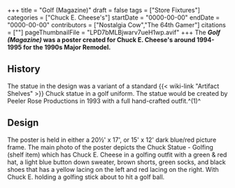 +++
title = "Golf (Magazine)"
draft = false
tags = ["Store Fixtures"]
categories = ["Chuck E. Cheese's"]
startDate = "0000-00-00"
endDate = "0000-00-00"
contributors = ["Nostalgia Cow","The 64th Gamer"]
citations = [""]
pageThumbnailFile = "LPD7bMLBjwarv7ueH1wp.avif"
+++
The ***Golf (Magazine)* was a poster created for Chuck E. Cheese's around 1994-1995 for the 1990s Major Remodel.**

## History

The statue in the design was a variant of a standard {{< wiki-link "Artifact Shelves" >}} Chuck statue in a golf uniform. The statue would be created by Peeler Rose Productions in 1993 with a full hand-crafted outfit.^(1)^

## Design

The poster is held in either a 20½' x 17', or 15' x 12' dark blue/red picture frame. The main photo of the poster depicts the Chuck Statue - Golfing (shelf item) which has Chuck E. Cheese in a golfing outfit with a green & red hat, a light blue button down sweater, brown shorts, green socks, and black shoes that has a yellow lacing on the left and red lacing on the right. With Chuck E. holding a golfing stick about to hit a golf ball.
